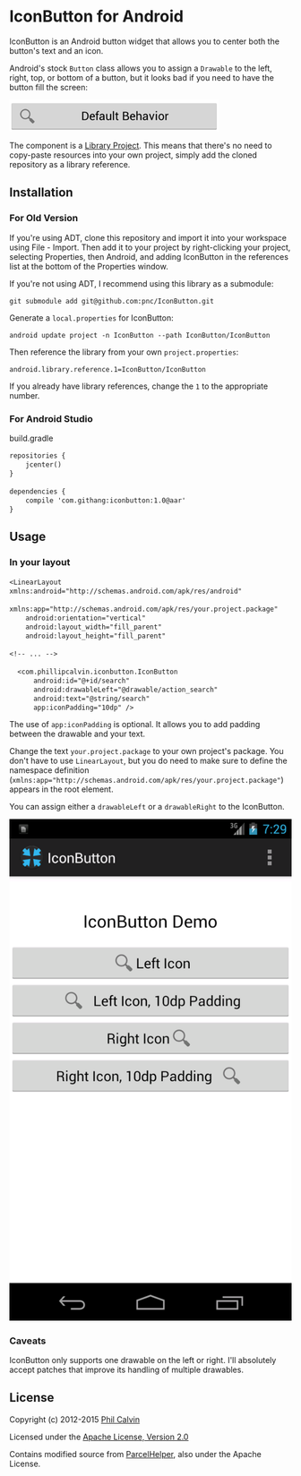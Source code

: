 # IconButton for Android

IconButton is an Android button widget that allows you to center both the button's text and an icon.

Android's stock `Button` class allows you to assign a `Drawable` to the left, right, top, or bottom of a button, but it looks bad if you need to have the button fill the screen:

![Default Android Button Behavior](images/default_behavior.png "Default Android Button Behavior")

The component is a [Library Project](http://developer.android.com/guide/developing/eclipse-adt.html#libraryProject). This means that there's no need to copy-paste resources into your own project, simply add the cloned repository as a library reference.

## Installation

### For Old Version

If you're using ADT, clone this repository and import it into your workspace using File - Import. Then add it to your project by right-clicking your project, selecting Properties, then Android, and adding IconButton in the references list at the bottom of the Properties window.

If you're not using ADT, I recommend using this library as a submodule:

    git submodule add git@github.com:pnc/IconButton.git

Generate a `local.properties` for IconButton:

    android update project -n IconButton --path IconButton/IconButton

Then reference the library from your own `project.properties`:

    android.library.reference.1=IconButton/IconButton

If you already have library references, change the `1` to the appropriate number.

### For Android Studio

build.gradle

    repositories {
        jcenter()
    }

    dependencies {
        compile 'com.githang:iconbutton:1.0@aar'
    }


## Usage

### In your layout

    <LinearLayout xmlns:android="http://schemas.android.com/apk/res/android"
        xmlns:app="http://schemas.android.com/apk/res/your.project.package"
        android:orientation="vertical"
        android:layout_width="fill_parent"
        android:layout_height="fill_parent"
    
    <!-- ... -->
    
      <com.phillipcalvin.iconbutton.IconButton
          android:id="@+id/search"
          android:drawableLeft="@drawable/action_search"
          android:text="@string/search"
          app:iconPadding="10dp" />

The use of `app:iconPadding` is optional. It allows you to add padding between the drawable and your text.

Change the text `your.project.package` to your own project's package. You don't have to use `LinearLayout`, but you do need to make sure to define the namespace definition (`xmlns:app="http://schemas.android.com/apk/res/your.project.package"`) appears in the root element.

You can assign either a `drawableLeft` or a `drawableRight` to the IconButton.

![Preview of icon button in several different configurations](images/demo.png "Preview of icon button in several different configurations")

### Caveats

IconButton only supports one drawable on the left or right. I'll absolutely accept patches that improve its handling of multiple drawables.

## License
Copyright (c) 2012-2015 [Phil Calvin](http://philcalvin.com)

Licensed under the [Apache License, Version 2.0](http://www.apache.org/licenses/LICENSE-2.0.html)

Contains modified source from [ParcelHelper](https://github.com/commonsguy/cwac-parcel), also under the Apache License.

